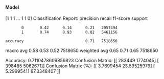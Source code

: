 #### Model
[1 1 1 ... 1 1 0]
Classification Report:
              precision    recall  f1-score   support

           0       0.42      0.14      0.21   2057494
           1       0.74      0.93      0.82   5461156

    accuracy                           0.71   7518650
   macro avg       0.58      0.53      0.52   7518650
weighted avg       0.65      0.71      0.65   7518650

Accuracy: 0.7110478609856823
Confusion Matrix:
[[ 283449 1774045]
 [ 398485 5062671]]
Confusion Matrix (%):
[[ 3.7699454  23.59525979]
 [ 5.29995411 67.3348407 ]]
